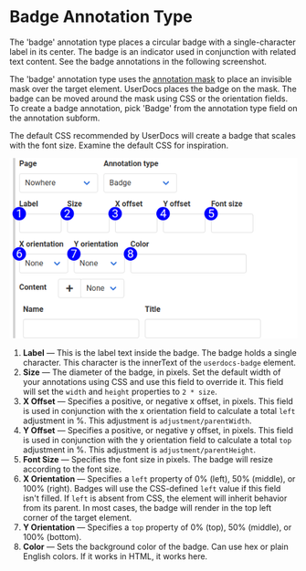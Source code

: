 # Badge Annotation Type

The 'badge' annotation type places a circular badge with a single-character label in its center. The badge is an indicator used in conjunction with related text content. See the badge annotations in the following screenshot.

The 'badge' annotation type uses the [annotation mask](annotation_placement.md) to place an invisible mask over the target element. UserDocs places the badge on the mask. The badge can be moved around the mask using CSS or the orientation fields. To create a badge annotation, pick 'Badge' from the annotation type field on the annotation subform.

The default CSS recommended by UserDocs will create a badge that scales with the font size. Examine the default CSS for inspiration.

![Badge Annotation Form Reference](images/annotation_subform_badge.png)

1. **Label** — This is the label text inside the badge. The badge holds a single character. This character is the innerText of the `userdocs-badge` element.
2. **Size** — The diameter of the badge, in pixels. Set the default width of your annotations using CSS and use this field to override it. This field will set the `width` and `height` properties to `2 * size`.
3. **X Offset** — Specifies a positive, or negative x offset, in pixels. This field is used in conjunction with the x orientation field to calculate a total `left` adjustment in %. This adjustment is `adjustment/parentWidth`.
4. **Y Offset** — Specifies a positive, or negative y offset, in pixels. This field is used in conjunction with the y orientation field to calculate a total `top` adjustment in %. This adjustment is `adjustment/parentHeight`.
5. **Font Size** — Specifies the font size in pixels. The badge will resize according to the font size. 
6. **X Orientation** — Specifies a `left` property of 0% (left), 50% (middle), or 100% (right). Badges will use the CSS-defined `left` value if this field isn't filled. If `left` is absent from CSS, the element will inherit behavior from its parent. In most cases, the badge will render in the top left corner of the target element.
7. **Y Orientation** — Specifies a `top` property of 0% (top), 50% (middle), or 100% (bottom). 
8. **Color** — Sets the background color of the badge. Can use hex or plain English colors. If it works in HTML, it works here.